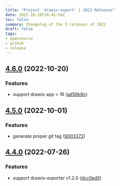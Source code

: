 ```yaml
---
title: "Project 'drawio-export' | 2022 Releases"
date: 2022-10-20T18:41:54Z
toc: false
summary: Changelog of the 3 releases of 2022
draft: false
tags:
- opensource
- github
- release
---
```

## [4.6.0](https://github.com/rlespinasse/drawio-export/compare/v4.5.0...v4.6.0) (2022-10-20)


### Features

* support drawio app > 16 ([ad59b9c](https://github.com/rlespinasse/drawio-export/commit/ad59b9c598bd3e74c34fcf46a539934d9f83f558))



## [4.5.0](https://github.com/rlespinasse/drawio-export/compare/v4.4.0...v4.5.0) (2022-10-01)


### Features

* generate proper git tag ([9003372](https://github.com/rlespinasse/drawio-export/commit/90033721bc6584674a569892152ffaf9d2e9953e))



## [4.4.0](https://github.com/rlespinasse/drawio-export/compare/4.3.0...4.4.0) (2022-07-26)


### Features

* support drawio-exporter v1.2.0 ([dcc0ed5](https://github.com/rlespinasse/drawio-export/commit/dcc0ed566438bef6fd31ff0212df4ed782df30bb))



